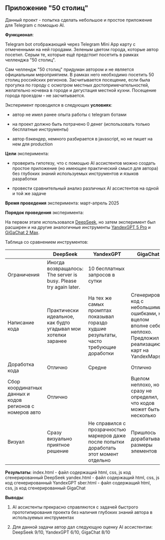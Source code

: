 ## Приложение "50 столиц"

Данный проект - попытка сделать небольшое и простое приложение для Telegram с помощью AI.

**Функционал**:

Telegram bot отображающий через Telegram Mini App карту с отмеченными на ней городами. Зеленым цветом города, которые автор посетил. Серым те, которые ещё предстоит посетить в рамках челленджа "50 столиц".

Сам челлендж "50 столиц" придуман автором и не является официальным мероприятием. В рамках него необходимо посетить 50 столиц российских регионов. Засчитывается посещение, если была прогулка по городу с осмотром местных достопримечательностей, желательно ночевка в городе и дегустация местной кухни. Посещение города проездом - не засчитывается.

Эксперимент проводился в следующих **условиях**:

- автор не имел ранее опыта работы с telegram ботами
    
- на проект должно быть потрачено 0 денег (использовать только бесплатные инструменты)
    
- автор бэкендер, немного разбирается в javascript, но не пишет на нем для production
    
**Цели** эксперимента:

- проверить гипотезу, что с помощью AI ассистентов можно создать простое приложение (но имеющее практический смысл для автора) без глубоких знаний используемых инструментов и языков разработки    

- провести сравнительный анализ различных AI ассистентов на одной и той же задаче

**Время проведения** эксперимента: март-апрель 2025

**Порядок проведения** эксперимента:
    
На первом этапе использовался [DeepSeek](https://chat.deepseek.com/), но затем эксперимент был расширен и на другие аналогичные инструменты [YandexGPT 5 Pro](https://alice.yandex.ru/) и [GiGaChat 2 Max](https://giga.chat/).

Таблица со сравнением инструментов:

|                  | DeepSeek                                 | YandexGPT                                | GigaChat                                |
| ---------------- | ---------------------------------------- | ---------------------------------------- |  ----------------------------------------|
| Ограничения      | Иногда возвращалось: The server is busy. Please try again later. | 10 бесплатных запросов в сутки          |  |
| Написание кода   | Практически идеальное, как будто угадывал мои хотелки заранее | На тех же самых промптах показывал гораздо худшие результаты, часто требующие доработки          | Сгенерировал код с небольшими ошибками, но вцелом вполне себе неплохо. Предложил реализацию карт на YandexMaps |
| Доработка кода      | Отлично | Средне          | Отлично |
| Сбор координатных данных и кодов регионов с номеров авто | Отлично |  | Вцелом неплохо, но сразу не определил, что кодов может быть несколько |
| Визуал | Сразу визуально приятное решение | Не справился с прозрачностью маркеров даже после попытки доработать этот момент отдельно | Пришлось дорабатывать размеры элементов |

**Результаты**:
index.html - файл содержащий html, css, js код сгенерированный DeepSeek
yandex.html - файл содержащий html, css, js код сгенерированный YandexGPT
sber.html - файл содержащий html, css, js код сгенерированный GigaChat

**Выводы**:

1. AI ассистенты прекрасно справляются с задачей быстрого прототипирования проекта без наличия глубоких знаний автора в используемых инструментах    

2. Для данной задачи автор дал следующую оценку AI ассистентам: DeepSeek 9/10, YandexGPT 6/10, GigaChat 8/10
